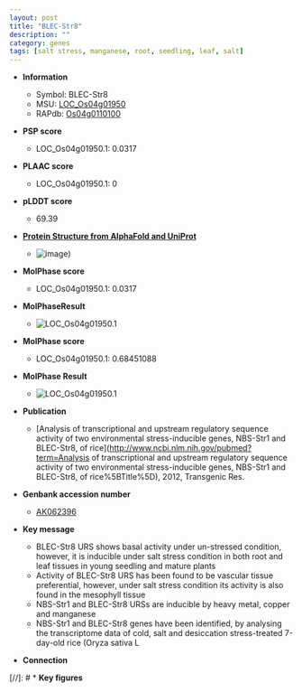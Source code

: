 ```yaml
---
layout: post
title: "BLEC-Str8"
description: ""
category: genes
tags: [salt stress, manganese, root, seedling, leaf, salt]
---
```


* **Information**  
    + Symbol: BLEC-Str8  
    + MSU: [LOC_Os04g01950](http://rice.plantbiology.msu.edu/cgi-bin/ORF_infopage.cgi?orf=LOC_Os04g01950)  
    + RAPdb: [Os04g0110100](http://rapdb.dna.affrc.go.jp/viewer/gbrowse_details/irgsp1?name=Os04g0110100)  

* **PSP score**  
    + LOC_Os04g01950.1: 0.0317 

* **PLAAC score**  
    + LOC_Os04g01950.1: 0 

* **pLDDT score**
    + 69.39

* **[Protein Structure from AlphaFold and UniProt](https://www.uniprot.org/uniprotkb/A0A0P0W623/entry#structure)**
    + ![image](https://ricepsp.github.io/images/A/AF-A0A0P0W623-F1.png))

* **MolPhase score**
    + LOC_Os04g01950.1: 0.0317

* **MolPhaseResult**
    + ![LOC_Os04g01950.1](https://ricepsp.github.io/pictures/LOC_Os04g/LOC_Os04g01950.1.png)

* **MolPhase score**
    + LOC_Os04g01950.1: 0.68451088

* **MolPhase Result**
    + ![LOC_Os04g01950.1](https://304243504.github.io/Pictures/LOC_Os04g/LOC_Os04g01950.1.png)

* **Publication**  
    + [Analysis of transcriptional and upstream regulatory sequence activity of two environmental stress-inducible genes, NBS-Str1 and BLEC-Str8, of rice](http://www.ncbi.nlm.nih.gov/pubmed?term=Analysis of transcriptional and upstream regulatory sequence activity of two environmental stress-inducible genes, NBS-Str1 and BLEC-Str8, of rice%5BTitle%5D), 2012, Transgenic Res.

* **Genbank accession number**  
    + [AK062396](http://www.ncbi.nlm.nih.gov/nuccore/AK062396)

* **Key message**  
    + BLEC-Str8 URS shows basal activity under un-stressed condition, however, it is inducible under salt stress condition in both root and leaf tissues in young seedling and mature plants
    + Activity of BLEC-Str8 URS has been found to be vascular tissue preferential, however, under salt stress condition its activity is also found in the mesophyll tissue
    + NBS-Str1 and BLEC-Str8 URSs are inducible by heavy metal, copper and manganese
    + NBS-Str1 and BLEC-Str8 genes have been identified, by analysing the transcriptome data of cold, salt and desiccation stress-treated 7-day-old rice (Oryza sativa L

* **Connection**  

[//]: # * **Key figures**  


